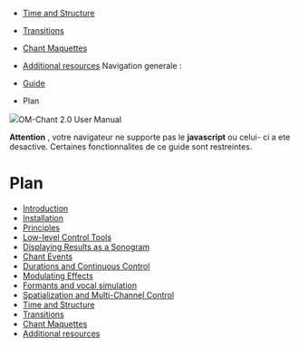   * [Time and Structure](Time)
  * [Transitions](Transitions)
  * [Chant Maquettes](Maquette)
  * [Additional resources](Resources)
Navigation generale :

  * [Guide](OM-Chant)
  * Plan



![](../tplRes/map/empty.gif)OM-Chant 2.0 User Manual

 **Attention** , votre navigateur ne supporte pas le **javascript** ou celui-
ci a ete desactive. Certaines fonctionnalites de ce guide sont restreintes.

# Plan

  * [Introduction](OM-Chant)
  * [Installation](Install)
  * [Principles](Intro)
  * [Low-level Control Tools](Low)
  * [Displaying Results as a Sonogram](Display)
  * [Chant Events](Events)
  * [Durations and Continuous Control](Continuous)
  * [Modulating Effects](Modulation)
  * [Formants and vocal simulation](Formants)
  * [Spatialization and Multi-Channel Control](Spatialization)
  * [Time and Structure](Time)
  * [Transitions](Transitions)
  * [Chant Maquettes](Maquette)
  * [Additional resources](Resources)
